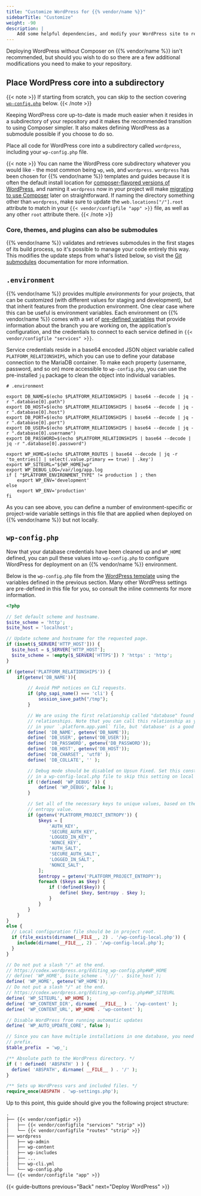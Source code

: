 ```yaml
---
title: "Customize WordPress for {{% vendor/name %}}"
sidebarTitle: "Customize"
weight: -90
description: |
    Add some helpful dependencies, and modify your WordPress site to read from an {{% vendor/name %}} environment.
---
```


Deploying WordPress without Composer on {{% vendor/name %}} isn't recommended,
but should you wish to do so there are a few additional modifications you need to make to your repository.

## Place WordPress core into a subdirectory

{{< note >}}
If starting from scratch, you can skip to the section covering [`wp-config.php`](#wp-configphp) below.
{{< /note >}}

Keeping WordPress core up-to-date is made much easier when it resides in a subdirectory of your repository
and it makes the recommended transition to using Composer simpler.
It also makes defining WordPress as a submodule possible if you choose to do so.

Place all code for WordPress core into a subdirectory called `wordpress`, including your `wp-config.php` file.

{{< note >}}
You can name the WordPress core subdirectory whatever you would like - the most common being `wp`, `web`, and `wordpress`. `wordpress` has been chosen for {{% vendor/name %}} templates and guides because it is often the default install location for [composer-flavored versions of WordPress](/guides/wordpress/deploy/_index.md), and naming it `wordpress` now in your project will make [migrating to use Composer](/guides/wordpress/composer/migrate.md) later on straightforward. If naming the directory something other than `wordpress`, make sure to update the `web.locations["/"].root` attribute to match in your `{{< vendor/configfile "app" >}}` file, as well as any other `root` attribute there.
{{< /note >}}

### Core, themes, and plugins can also be submodules

{{% vendor/name %}} validates and retrieves submodules in the first stages of its build process,
so it's possible to manage your code entirely this way.
This modifies the update steps from what's listed below,
so visit the [Git submodules](/development/submodules.md) documentation for more information.

## `.environment`

{{% vendor/name %}} provides multiple *environments* for your projects, that can be customized (with different values for staging and development), but that inherit features from the production environment. One clear case where this can be useful is environment variables. Each environment on {{% vendor/name %}} comes with a set of [pre-defined variables](/development/variables/use-variables.md#use-provided-variables) that provide information about the branch you are working on, the application's configuration, and the credentials to connect to each service defined in `{{< vendor/configfile "services" >}}`.

Service credentials reside in a base64 encoded JSON object variable called `PLATFORM_RELATIONSHIPS`,
which you can use to define your database connection to the MariaDB container.
To make each property (username, password, and so on) more accessible to `wp-config.php`,
you can use the pre-installed `jq` package to clean the object into individual variables.

```text
# .environment

export DB_NAME=$(echo $PLATFORM_RELATIONSHIPS | base64 --decode | jq -r ".database[0].path")
export DB_HOST=$(echo $PLATFORM_RELATIONSHIPS | base64 --decode | jq -r ".database[0].host")
export DB_PORT=$(echo $PLATFORM_RELATIONSHIPS | base64 --decode | jq -r ".database[0].port")
export DB_USER=$(echo $PLATFORM_RELATIONSHIPS | base64 --decode | jq -r ".database[0].username")
export DB_PASSWORD=$(echo $PLATFORM_RELATIONSHIPS | base64 --decode | jq -r ".database[0].password")

export WP_HOME=$(echo $PLATFORM_ROUTES | base64 --decode | jq -r 'to_entries[] | select(.value.primary == true) | .key')
export WP_SITEURL="${WP_HOME}wp"
export WP_DEBUG_LOG=/var/log/app.log
if [ "$PLATFORM_ENVIRONMENT_TYPE" != production ] ; then
    export WP_ENV='development'
else
    export WP_ENV='production'
fi
```

As you can see above, you can define a number of environment-specific or project-wide variable settings in this file
that are applied when deployed on {{% vendor/name %}} but not locally.

## `wp-config.php`

Now that your database credentials have been cleaned up and `WP_HOME` defined, you can pull these values into `wp-config.php` to configure WordPress for deployment on an {{% vendor/name %}} environment.

Below is the `wp-config.php` file from the [WordPress template](https://github.com/platformsh-templates/wordpress-vanilla) using the variables defined in the previous section. Many other WordPress settings are pre-defined in this file for you, so consult the inline comments for more information.

```php
<?php

// Set default scheme and hostname.
$site_scheme = 'http';
$site_host = 'localhost';

// Update scheme and hostname for the requested page.
if (isset($_SERVER['HTTP_HOST'])) {
  $site_host = $_SERVER['HTTP_HOST'];
  $site_scheme = !empty($_SERVER['HTTPS']) ? 'https' : 'http';
}

if (getenv('PLATFORM_RELATIONSHIPS')) {
	if(getenv('DB_NAME')){

		// Avoid PHP notices on CLI requests.
		if (php_sapi_name() === 'cli') {
			session_save_path("/tmp");
		}

		// We are using the first relationship called "database" found in your
		// relationships. Note that you can call this relationship as you wish
		// in your `.platform.app.yaml` file, but 'database' is a good name.
		define( 'DB_NAME', getenv('DB_NAME'));
		define( 'DB_USER', getenv('DB_USER'));
		define( 'DB_PASSWORD', getenv('DB_PASSWORD'));
		define( 'DB_HOST', getenv('DB_HOST'));
		define( 'DB_CHARSET', 'utf8' );
		define( 'DB_COLLATE', '' );

		// Debug mode should be disabled on Upsun Fixed. Set this constant to true
		// in a wp-config-local.php file to skip this setting on local development.
		if (!defined( 'WP_DEBUG' )) {
			define( 'WP_DEBUG', false );
		}

		// Set all of the necessary keys to unique values, based on the Upsun Fixed
		// entropy value.
		if (getenv('PLATFORM_PROJECT_ENTROPY')) {
			$keys = [
				'AUTH_KEY',
				'SECURE_AUTH_KEY',
				'LOGGED_IN_KEY',
				'NONCE_KEY',
				'AUTH_SALT',
				'SECURE_AUTH_SALT',
				'LOGGED_IN_SALT',
				'NONCE_SALT',
			];
			$entropy = getenv('PLATFORM_PROJECT_ENTROPY');
			foreach ($keys as $key) {
				if (!defined($key)) {
					define( $key, $entropy . $key );
				}
			}
		}
	}
}
else {
  // Local configuration file should be in project root.
  if (file_exists(dirname(__FILE__, 2) . '/wp-config-local.php')) {
    include(dirname(__FILE__, 2) . '/wp-config-local.php');
  }
}

// Do not put a slash "/" at the end.
// https://codex.wordpress.org/Editing_wp-config.php#WP_HOME
// define( 'WP_HOME', $site_scheme . '://' . $site_host );
define( 'WP_HOME', getenv('WP_HOME'));
// Do not put a slash "/" at the end.
// https://codex.wordpress.org/Editing_wp-config.php#WP_SITEURL
define( 'WP_SITEURL', WP_HOME );
define( 'WP_CONTENT_DIR', dirname( __FILE__ ) . '/wp-content' );
define( 'WP_CONTENT_URL', WP_HOME . 'wp-content' );

// Disable WordPress from running automatic updates
define( 'WP_AUTO_UPDATE_CORE', false );

// Since you can have multiple installations in one database, you need a unique
// prefix.
$table_prefix  = 'wp_';

/** Absolute path to the WordPress directory. */
if ( ! defined( 'ABSPATH' ) ) {
  define( 'ABSPATH', dirname( __FILE__ ) . '/' );
}

/** Sets up WordPress vars and included files. */
require_once(ABSPATH . 'wp-settings.php');
```

Up to this point, this guide should give you the following project structure:

```txt
.
├── {{< vendor/configdir >}}
│   ├── {{< vendor/configfile "services" "strip" >}}
│   └── {{< vendor/configfile "routes" "strip" >}}
├── wordpress
│   ├── wp-admin
│   ├── wp-content
│   ├── wp-includes
│   ├── ...
│   ├── wp-cli.yml
│   └── wp-config.php
└── {{< vendor/configfile "app" >}}
```

{{< guide-buttons previous="Back" next="Deploy WordPress" >}}
